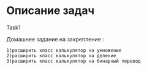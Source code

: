 # Описание задач


Task1

Домашнее задание на закрепление :

    1)расширить класс калькулятор на умножение
    2)расширить класс калькулятор на деление
    3)расширить класс калькулятор на бинарный перевод 
